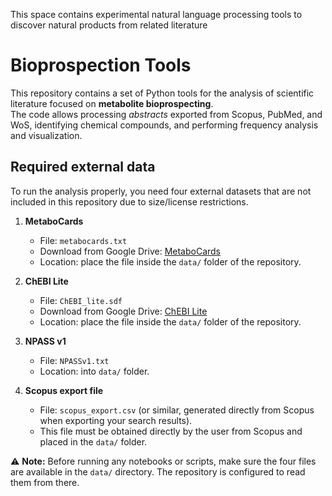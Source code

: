 This space contains experimental natural language processing tools to discover natural products from related literature

# Bioprospection Tools

This repository contains a set of Python tools for the analysis of scientific literature focused on **metabolite bioprospecting**.  
The code allows processing *abstracts* exported from Scopus, PubMed, and WoS, identifying chemical compounds, and performing frequency analysis and visualization.

## Required external data

To run the analysis properly, you need four external datasets that are not included in this repository due to size/license restrictions.  

1. **MetaboCards**  
   - File: `metabocards.txt`  
   - Download from Google Drive: [MetaboCards](https://drive.google.com/file/d/1K8R7vkxSrd0d7i1oyBHBTSpz436uh9P7/view?usp=sharing)  
   - Location: place the file inside the `data/` folder of the repository.  

2. **ChEBI Lite**  
   - File: `ChEBI_lite.sdf`  
   - Download from Google Drive: [ChEBI Lite](https://drive.google.com/file/d/1F0IyY090tAXVZ2noRZaJvT__9BZvlwCd/view?usp=sharing)  
   - Location: place the file inside the `data/` folder of the repository.
  
3. **NPASS v1**  
   - File: `NPASSv1.txt` 
   - Location: into `data/` folder.  

4. **Scopus export file**  
   - File: `scopus_export.csv` (or similar, generated directly from Scopus when exporting your search results).  
   - This file must be obtained directly by the user from Scopus and placed in the `data/` folder.  

⚠️ **Note:** Before running any notebooks or scripts, make sure the four files are available in the `data/` directory. The repository is configured to read them from there.



